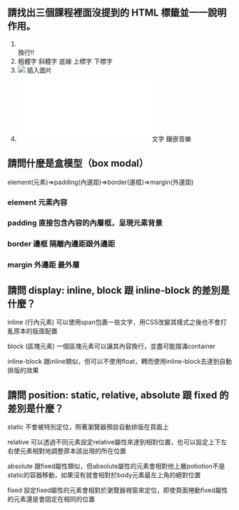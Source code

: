 ## 請找出三個課程裡面沒提到的 HTML 標籤並一一說明作用。
1. <br />  換行!!
2. <b></b>粗體字 <i></i>斜體字 <u></u>底線 <sup></sup>上標字 <sub></sub>下標字
3. <img src = "圖片路徑"/> 插入圖片
4. <embed src = "音樂路徑" align = "位置" autostart="true or false"></embed>文字  鑲嵌音樂

## 請問什麼是盒模型（box modal）

element(元素)=>padding(內邊距)=>border(邊框)=>margin(外邊距)
### element 元素內容
### padding 直接包含內容的內層框，呈現元素背景
### border 邊框 隔離內邊距跟外邊距
### margin 外邊距  最外層

## 請問 display: inline, block 跟 inline-block 的差別是什麼？

inline (行內元素)
可以使用span包裹一些文字，用CSS改變其樣式之後也不會打亂原本的版面配置

block (區塊元素)
一個區塊元素可以讓其內容換行，並盡可能撐滿container

inline-block
跟inline類似，但可以不使用float，轉而使用inline-block去達到自動排版的效果

## 請問 position: static, relative, absolute 跟 fixed 的差別是什麼？

static
不會被特別定位，照著瀏覽器預設自動排版在頁面上

relative
可以透過不同元素設定relative屬性來達到相對位置，也可以設定上下左右使元素相對地調整原本該出現的所在位置

absolute
跟fixed屬性類似，但absolute屬性的元素會相對他上層potiotion不是static的容器移動，如果沒有就會相對於body元素最左上角的絕對位置

fixed
設定fixed屬性的元素會相對於瀏覽器視窗來定位，即使頁面捲動fixed屬性的元素還是會固定在相同的位置
